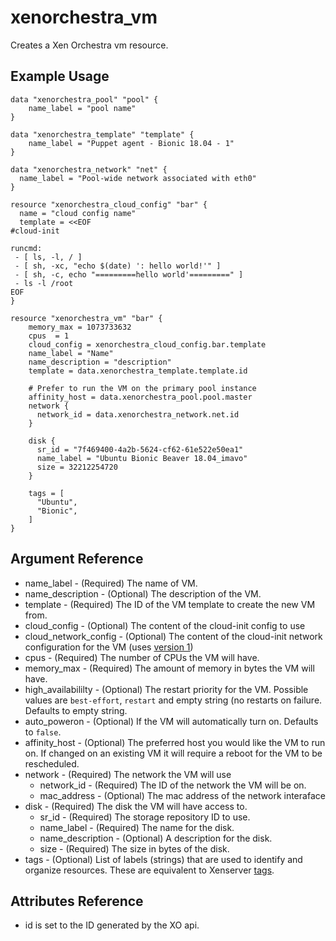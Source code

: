 # xenorchestra_vm

Creates a Xen Orchestra vm resource.

## Example Usage

```hcl
data "xenorchestra_pool" "pool" {
    name_label = "pool name"
}

data "xenorchestra_template" "template" {
    name_label = "Puppet agent - Bionic 18.04 - 1"
}

data "xenorchestra_network" "net" {
  name_label = "Pool-wide network associated with eth0"
}

resource "xenorchestra_cloud_config" "bar" {
  name = "cloud config name"
  template = <<EOF
#cloud-init

runcmd:
 - [ ls, -l, / ]
 - [ sh, -xc, "echo $(date) ': hello world!'" ]
 - [ sh, -c, echo "=========hello world'=========" ]
 - ls -l /root
EOF
}

resource "xenorchestra_vm" "bar" {
    memory_max = 1073733632
    cpus  = 1
    cloud_config = xenorchestra_cloud_config.bar.template
    name_label = "Name"
    name_description = "description"
    template = data.xenorchestra_template.template.id

    # Prefer to run the VM on the primary pool instance
    affinity_host = data.xenorchestra_pool.pool.master
    network {
      network_id = data.xenorchestra_network.net.id
    }

    disk {
      sr_id = "7f469400-4a2b-5624-cf62-61e522e50ea1"
      name_label = "Ubuntu Bionic Beaver 18.04_imavo"
      size = 32212254720 
    }

    tags = [
      "Ubuntu",
      "Bionic",
    ]
}
```

## Argument Reference
* name_label - (Required) The name of VM.
* name_description - (Optional) The description of the VM.
* template - (Required) The ID of the VM template to create the new VM from.
* cloud_config - (Optional) The content of the cloud-init config to use
* cloud_network_config - (Optional) The content of the cloud-init network configuration for the VM (uses [version 1](https://cloudinit.readthedocs.io/en/latest/topics/network-config-format-v1.html))
* cpus - (Required) The number of CPUs the VM will have.
* memory_max - (Required) The amount of memory in bytes the VM will have.
* high_availabililty - (Optional) The restart priority for the VM. Possible values are `best-effort`, `restart` and empty string (no restarts on failure. Defaults to empty string.
* auto_poweron - (Optional) If the VM will automatically turn on. Defaults to `false`.
* affinity_host - (Optional) The preferred host you would like the VM to run on. If changed on an existing VM it will require a reboot for the VM to be rescheduled.
* network - (Required) The network the VM will use
    * network_id - (Required) The ID of the network the VM will be on.
    * mac_address - (Optional) The mac address of the network interaface
* disk - (Required) The disk the VM will have access to.
    * sr_id - (Required) The storage repository ID to use.
    * name_label - (Required) The name for the disk.
    * name_description - (Optional) A description for the disk.
    * size - (Required) The size in bytes of the disk.
* tags - (Optional) List of labels (strings) that are used to identify and organize resources. These are equivalent to Xenserver [tags](https://docs.citrix.com/en-us/xencenter/7-1/resources-tagging.html).

## Attributes Reference
* id is set to the ID generated by the XO api.
